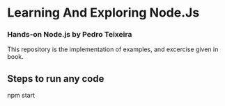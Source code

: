 # Learning And Exploring Node.Js 
### Hands-on Node.js by Pedro Teixeira 
This repository is the implementation of examples, and excercise given in book.


## Steps to run any code

npm start 